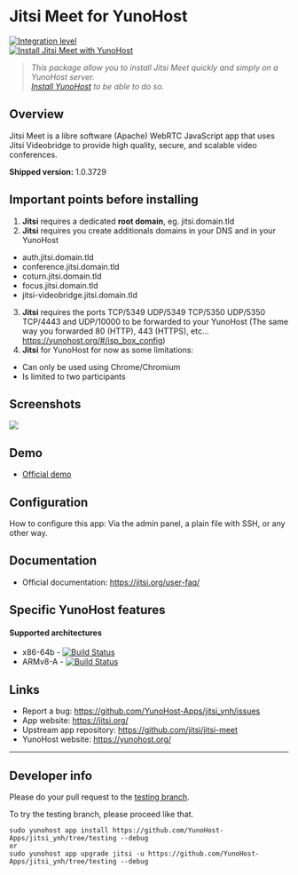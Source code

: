 # Jitsi Meet for YunoHost

[![Integration level](https://dash.yunohost.org/integration/jitsi.svg)](https://dash.yunohost.org/appci/app/jitsi)  
[![Install Jitsi Meet with YunoHost](https://install-app.yunohost.org/install-with-yunohost.png)](https://install-app.yunohost.org/?app=jitsi)

> *This package allow you to install Jitsi Meet quickly and simply on a YunoHost server.  
[Install YunoHost](https://yunohost.org/#/install) to be able to do so.*

## Overview
Jitsi Meet is a libre software (Apache) WebRTC JavaScript app that uses Jitsi Videobridge to provide high quality, secure, and scalable video conferences.

**Shipped version:** 1.0.3729

## Important points before installing

1. **Jitsi** requires a dedicated **root domain**, eg. jitsi.domain.tld
2. **Jitsi** requires you create additionals domains in your DNS and in your YunoHost
  * auth.jitsi.domain.tld
  * conference.jitsi.domain.tld
  * coturn.jitsi.domain.tld
  * focus.jitsi.domain.tld
  * jitsi-videobridge.jitsi.domain.tld
3. **Jitsi** requires the ports TCP/5349 UDP/5349 TCP/5350 UDP/5350 TCP/4443 and UDP/10000 to be forwarded to your YunoHost (The same way you forwarded 80 (HTTP), 443 (HTTPS), etc... https://yunohost.org/#/isp_box_config)
4. **Jitsi** for YunoHost for now as some limitations:
  * Can only be used using Chrome/Chromium
  * Is limited to two participants

## Screenshots

![](https://jitsi.org/wp-content/uploads/2018/08/brady-bunch-stand-up-1024x632.jpg)

## Demo

* [Official demo](https://meet.jit.si/)

## Configuration

How to configure this app: Via the admin panel, a plain file with SSH, or any other way.

## Documentation

 * Official documentation: https://jitsi.org/user-faq/

## Specific YunoHost features

#### Supported architectures

* x86-64b - [![Build Status](https://ci-apps.yunohost.org/ci/logs/jitsi%20%28Apps%29.svg)](https://ci-apps.yunohost.org/ci/apps/jitsi/)
* ARMv8-A - [![Build Status](https://ci-apps-arm.yunohost.org/ci/logs/jitsi%20%28Apps%29.svg)](https://ci-apps-arm.yunohost.org/ci/apps/jitsi/)

## Links

 * Report a bug: https://github.com/YunoHost-Apps/jitsi_ynh/issues
 * App website: https://jitsi.org/
 * Upstream app repository: https://github.com/jitsi/jitsi-meet
 * YunoHost website: https://yunohost.org/

---

Developer info
----------------

Please do your pull request to the [testing branch](https://github.com/YunoHost-Apps/jitsi_ynh/tree/testing).

To try the testing branch, please proceed like that.
```
sudo yunohost app install https://github.com/YunoHost-Apps/jitsi_ynh/tree/testing --debug
or
sudo yunohost app upgrade jitsi -u https://github.com/YunoHost-Apps/jitsi_ynh/tree/testing --debug
```
